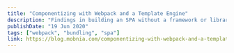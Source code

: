 ```yaml
---
title: "Componentizing with Webpack and a Template Engine"
description: "Findings in building an SPA without a framework or library"
publishDate: "19 Jun 2020"
tags: ["webpack", "bundling", "spa"]
link: https://blog.mobnia.com/componentizing-with-webpack-and-a-template-engine-1/
---
```

